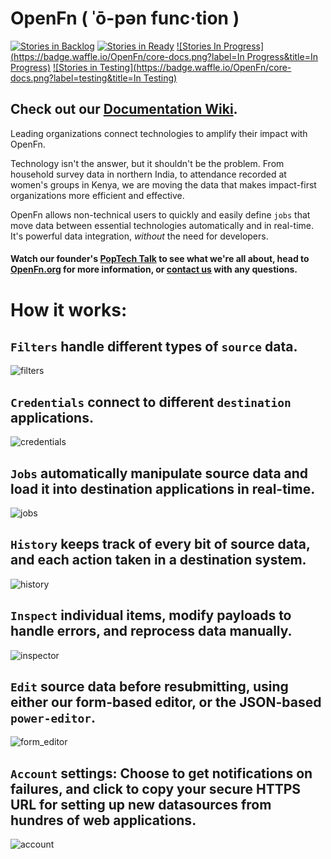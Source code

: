 # OpenFn ( ˈō-pən func·tion )
[![Stories in Backlog](https://badge.waffle.io/OpenFn/core-docs.png?label=backlog&title=Backlog)](https://waffle.io/OpenFn/core-docs) [![Stories in Ready](https://badge.waffle.io/OpenFn/core-docs.png?label=ready&title=Ready)](https://waffle.io/OpenFn/core-docs) [![Stories In Progress](https://badge.waffle.io/OpenFn/core-docs.png?label=In Progress&title=In Progress)](https://waffle.io/OpenFn/core-docs) [![Stories in Testing](https://badge.waffle.io/OpenFn/core-docs.png?label=testing&title=In Testing)](https://waffle.io/OpenFn/core-docs)

## Check out our [Documentation Wiki](https://github.com/OpenFn/core-docs/wiki). ##

Leading organizations connect technologies to amplify their impact with OpenFn.

Technology isn't the answer, but it shouldn't be the problem. From household survey data in northern India, to attendance recorded at women's groups in Kenya, we are moving the data that makes impact-first organizations more efficient and effective.

OpenFn allows non-technical users to quickly and easily define `jobs` that move data between essential technologies automatically and in real-time. It's powerful data integration, *without* the need for developers.

#### Watch our founder's [PopTech Talk](https://player.vimeo.com/video/143660667) to see what we're all about, head to [OpenFn.org](www.openfn.org) for more information, or [contact us](mailto:admin@openfn.org) with any questions.

# How it works:

## `Filters` handle different types of `source` data.
![filters](https://github.com/OpenFn/core-docs/blob/master/images/Filters.png)

## `Credentials` connect to different `destination` applications.
![credentials](https://github.com/OpenFn/core-docs/blob/master/images/Credentials.png)

## `Jobs` automatically manipulate source data and load it into destination applications in real-time.
![jobs](https://github.com/OpenFn/core-docs/blob/master/images/Jobs.png)

## `History` keeps track of every bit of source data, and each action taken in a destination system.
![history](https://github.com/OpenFn/core-docs/blob/master/images/History.png)

## `Inspect` individual items, modify payloads to handle errors, and reprocess data manually.
![inspector](https://github.com/OpenFn/core-docs/blob/master/images/Inspector_Many_Jobs.png)

## `Edit` source data before resubmitting, using either our form-based editor, or the JSON-based `power-editor`.
![form_editor](https://github.com/OpenFn/core-docs/blob/master/images/form_editor.png)

## `Account` settings: Choose to get notifications on failures, and click to copy your secure HTTPS URL for setting up new datasources from hundres of web applications.
![account](https://github.com/OpenFn/core-docs/blob/master/images/Account.png)
